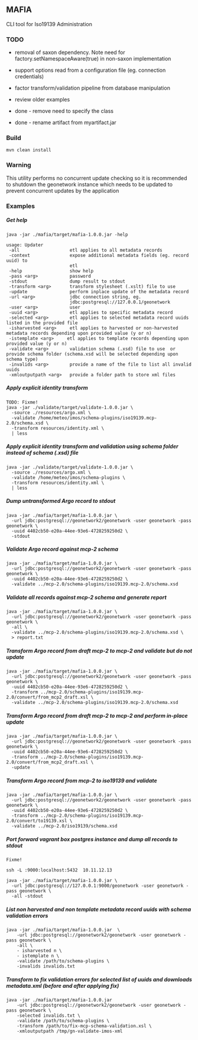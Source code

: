 
## MAFIA

CLI tool for Iso19139 Administration


### TODO
- removal of saxon dependency.
    Note need for factory.setNamespaceAware(true) in non-saxon implementation

- support options read from a configuration file (eg. connection credentials)
- factor transform/validation pipeline from database manipulation
- review older examples
- done - remove need to specify the class
- done - rename artifact from myartifact.jar

### Build
    mvn clean install

### Warning

This utility performs no concurrent update checking so it is recommended to 
shutdown the geonetwork instance which needs to be updated to prevent
concurrent updates by the application


### Examples



##### Get help
```
java -jar ./mafia/target/mafia-1.0.0.jar -help

usage: Updater
 -all                   etl applies to all metadata records
 -context               expose additional metadata fields (eg. record uuid) to
                        etl
 -help                  show help
 -pass <arg>            password
 -stdout                dump result to stdout
 -transform <arg>       transform stylesheet (.xslt) file to use
 -update                perform inplace update of the metadata record
 -url <arg>             jdbc connection string, eg.
                        jdbc:postgresql://127.0.0.1/geonetwork
 -user <arg>            user
 -uuid <arg>            etl applies to specific metadata record
 -selected <arg>        etl applies to selected metadata record uuids listed in the provided file
 -isharvested <arg>     etl applies to harvested or non-harvested metadata records depending upon provided value (y or n)
 -istemplate <arg>     etl applies to template records depending upon provided value (y or n)
 -validate <arg>        validation schema (.xsd) file to use  or provide schema folder (schema.xsd will be selected depending upon schema type)
 -invalids <arg>        provide a name of the file to list all invalid uuids
 -xmloutputpath <arg>   provide a folder path to store xml files

```

##### Apply explicit identity transform
```
TODO: Fixme!
java -jar ./validate/target/validate-1.0.0.jar \
  -source ./resources/argo.xml \
  -validate /home/meteo/imos/schema-plugins/iso19139.mcp-2.0/schema.xsd \
  -transform resources/identity.xml \
  | less
```

##### Apply explicit identity transform and validation using schema folder instead of schema (.xsd) file
```
java -jar ./validate/target/validate-1.0.0.jar \
  -source ./resources/argo.xml \
  -validate /home/meteo/imos/schema-plugins \
  -transform resources/identity.xml \
  | less
```


##### Dump untransformed Argo record to stdout
```
java -jar ./mafia/target/mafia-1.0.0.jar \
  -url jdbc:postgresql://geonetwork2/geonetwork -user geonetwork -pass geonetwork \
  -uuid 4402cb50-e20a-44ee-93e6-4728259250d2 \
  -stdout
```

##### Validate Argo record against mcp-2 schema
```
java -jar ./mafia/target/mafia-1.0.0.jar \
  -url jdbc:postgresql://geonetwork2/geonetwork -user geonetwork -pass geonetwork \
  -uuid 4402cb50-e20a-44ee-93e6-4728259250d2 \
  -validate ../mcp-2.0/schema-plugins/iso19139.mcp-2.0/schema.xsd
```

##### Validate all records against mcp-2 schema and generate report
```
java -jar ./mafia/target/mafia-1.0.0.jar \
  -url jdbc:postgresql://geonetwork2/geonetwork -user geonetwork -pass geonetwork \
  -all \
  -validate ../mcp-2.0/schema-plugins/iso19139.mcp-2.0/schema.xsd \
  > report.txt
```


##### Transform Argo record from draft mcp-2 to mcp-2 and validate but do not update
```
java -jar ./mafia/target/mafia-1.0.0.jar \
  -url jdbc:postgresql://geonetwork2/geonetwork -user geonetwork -pass geonetwork \
  -uuid 4402cb50-e20a-44ee-93e6-4728259250d2 \
  -transform ../mcp-2.0/schema-plugins/iso19139.mcp-2.0/convert/from_mcp2_draft.xsl \
  -validate ../mcp-2.0/schema-plugins/iso19139.mcp-2.0/schema.xsd
```


##### Transform Argo record from draft mcp-2 to mcp-2 and perform in-place update
```
java -jar ./mafia/target/mafia-1.0.0.jar \
  -url jdbc:postgresql://geonetwork2/geonetwork -user geonetwork -pass geonetwork \
  -uuid 4402cb50-e20a-44ee-93e6-4728259250d2 \
  -transform ../mcp-2.0/schema-plugins/iso19139.mcp-2.0/convert/from_mcp2_draft.xsl \
  -update
```

##### Transform Argo record from mcp-2 to iso19139 and validate
```
java -jar ./mafia/target/mafia-1.0.0.jar \
  -url jdbc:postgresql://geonetwork2/geonetwork -user geonetwork -pass geonetwork \
  -uuid 4402cb50-e20a-44ee-93e6-4728259250d2 \
  -transform ../mcp-2.0/schema-plugins/iso19139.mcp-2.0/convert/to19139.xsl \
  -validate ../mcp-2.0/iso19139/schema.xsd
```


##### Port forward vagrant box postgres instance and dump all records to stdout
```
Fixme!

ssh -L :9000:localhost:5432  10.11.12.13

java -jar ./mafia/target/mafia-1.0.0.jar \
  -url jdbc:postgresql://127.0.0.1:9000/geonetwork -user geonetwork -pass geonetwork \
  -all -stdout
```

##### List non harvested and non template metadata record uuids with schema validation errors
```
java -jar ./mafia/target/mafia-1.0.0.jar  \ 
    -url jdbc:postgresql://geonetwork2/geonetwork -user geonetwork -pass geonetwork \
    -all \
    - isharvested n \
    - istemplate n \
    -validate /path/to/schema-plugins \
    -invalids invalids.txt 
```

##### Transform to fix validation errors for selected list of uuids and downloads metadata.xml (before and after applying fix)
```
java -jar ./mafia/target/mafia-1.0.0.jar 
    -url jdbc:postgresql://geonetwork2/geonetwork -user geonetwork -pass geonetwork \
    -selected invalids.txt \
    -validate /path/to/schema-plugins \
    -transform /path/to/fix-mcp-schema-validation.xsl \
    -xmloutputpath /tmp/gn-validate-imos-xml 
```
